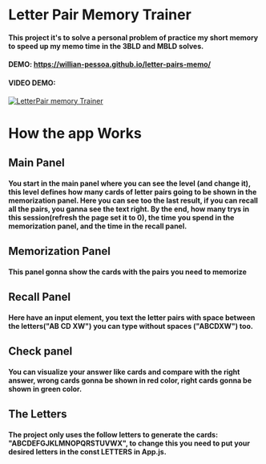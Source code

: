 # Letter Pair Memory Trainer

#### This project it's to solve a personal problem of practice my short memory to speed up my memo time in the 3BLD and MBLD solves.

#### DEMO: https://willian-pessoa.github.io/letter-pairs-memo/

#### VIDEO DEMO: 
[![LetterPair memory Trainer](https://res.cloudinary.com/marcomontalbano/image/upload/v1637159046/video_to_markdown/images/youtube--9gNI6q5VJVs-c05b58ac6eb4c4700831b2b3070cd403.jpg)](https://www.youtube.com/watch?v=9gNI6q5VJVs "LetterPair memory Trainer")

# How the app Works

## Main Panel
#### You start in the main panel where you can see the level (and change it), this level defines how many cards of letter pairs going to be shown in the memorization panel. Here you can see too the last result, if you can recall all the pairs, you ganna see the text right. By the end, how many trys in this session(refresh the page set it to 0), the time you spend in the memorization panel, and the time in the recall panel.

## Memorization Panel
#### This panel gonna show the cards with the pairs you need to memorize

## Recall Panel
#### Here have an input element, you text the letter pairs with space between the letters("AB CD XW") you can type without spaces ("ABCDXW") too.

## Check panel
#### You can visualize your answer like cards and compare with the right answer, wrong cards gonna be shown in red color, right cards gonna be shown in green color. 

## The Letters
#### The project only uses the follow letters to generate the cards: "ABCDEFGJKLMNOPQRSTUVWX", to change this you need to put your desired letters in the const LETTERS in App.js.
